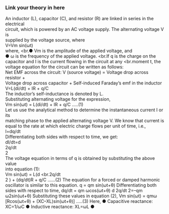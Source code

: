 ### Link your theory in here
An inductor (L), capacitor (C), and resistor (R) are linked in series in the electrical
<br>circuit, which is powered by an AC voltage supply. The alternating voltage V is
<br>supplied by the voltage source, where
<br>V=Vm sin(ωt)
<br>where,
<br.● Vm is the amplitude of the applied voltage, and
<br>● ω is the frequency of the applied voltage.
<br.If q is the charge on the capacitor and I is the current flowing in the circuit at any
<br.moment t, the voltage equation for the circuit can be written as follows:
<br>Net EMF across the circuit: V (source voltage) = Voltage drop across resistor +
<br>Voltage drop across capacitor + Self-induced Faraday’s emf in the inductor
<br>V=L(di/dt) + IR + q/C
<br>The inductor’s self-inductance is denoted by L.
<br>Substituting alternating voltage for the expression,
<br>Vm sin(ωt) = L(di/dt) + IR + q/C …..(1)
<br>Let us use the analytical method to determine the instantaneous current I or its
<br>matching phase to the applied alternating voltage V. We know that current is
<br>equal to the rate at which electric charge flows per unit of time, i.e.,
<br>I=dq/dt
<br>Differentiating both sides with respect to time, we get:
<br>dI/dt=d
<br>2q/dt
<br>2
<br>The voltage equation in terms of q is obtained by substituting the above value
<br>into equation (1):
<br>Vm sin(ωt) = L(d
<br.2q/dt
<br>2
) + (dq/dt)R + q/C ……(2)
The equation for a forced or damped harmonic oscillator is similar to this
equation. q = qm sin(ωt+θ)
Differentiating both sides with respect to time,
dq/dt = qm ωcos(ωt+θ)
d
2q/dt
2=–qm ω2sin(ωt+θ)
Substituting these values in equation (2),
Vm sin(ωt) = qmω [Rcos(ωt+θ) + (XC–XL)sin(ωt+θ)] …..(3)
Here,
● Capacitive reactance: XC=1/ωC
● Inductive reactance: XL=ωL
● 
